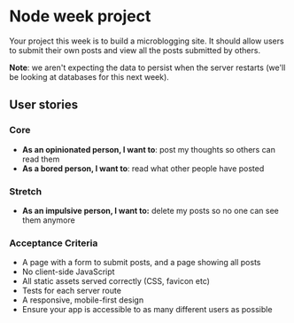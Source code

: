 # Node week project

Your project this week is to build a microblogging site. It should allow users to submit their own posts and view all the posts submitted by others.

**Note**: we aren't expecting the data to persist when the server restarts (we'll be looking at databases for this next week).

## User stories

### Core

- **As an opinionated person, I want to**: post my thoughts so others can read them
- **As a bored person, I want to**: read what other people have posted

### Stretch

- **As an impulsive person, I want to:** delete my posts so no one can see them anymore

### Acceptance Criteria

- A page with a form to submit posts, and a page showing all posts
- No client-side JavaScript
- All static assets served correctly (CSS, favicon etc)
- Tests for each server route
- A responsive, mobile-first design
- Ensure your app is accessible to as many different users as possible
